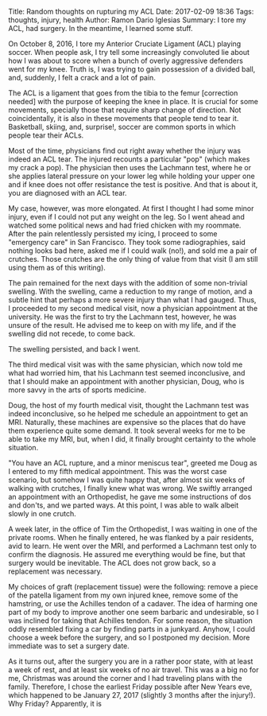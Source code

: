 Title: Random thoughts on rupturing my ACL
Date: 2017-02-09 18:36
Tags: thoughts, injury, health
Author: Ramon Dario Iglesias
Summary: I tore my ACL, had surgery. In the meantime, I learned some stuff.


On October 8, 2016, I tore my Anterior Cruciate Ligament (ACL) playing soccer. When people ask, I try tell some increasingly convoluted lie about how I was about to score when a bunch of overly aggressive defenders went for my knee. Truth is, I was trying to gain possession of a divided ball, and, suddenly, I felt a crack and a lot of pain.

The ACL is a ligament that goes from the tibia to the femur [correction needed] with the purpose of keeping the knee in place. It is crucial for some movements, specially those that require sharp change of direction. Not coincidentally, it is also in these movements that people tend to tear it. Basketball, skiing, and, surprise!, soccer are common sports in which people tear their ACLs. 

Most of the time, physicians find out right away whether the injury was indeed an ACL tear. The injured recounts a particular "pop" (which makes my crack a pop). The physician then uses the Lachmann test, where he or she applies lateral pressure on your lower leg while holding your upper one and if knee does not offer resistance the test is positive. And that is about it, you are diagnosed with an ACL tear. 

My case, however, was more elongated. At first I thought I had some minor injury, even if I could not put any weight on the leg. So I went ahead and watched some political news and had fried chicken with my roommate. After the pain relentlessly persisted my icing, I proceed to some "emergency care" in San Francisco. They took some radiographies, said nothing looks bad here, asked me if I could walk (no!), and sold me a pair of crutches. Those crutches are the only thing of value from that visit (I am still using them as of this writing). 

The pain remained for the next days with the addition of some non-trivial swelling. With the swelling, came a reduction to my range of motion, and a subtle hint that perhaps a more severe injury than what I had gauged. Thus, I proceeded to my second medical visit, now a physician appointment at the university. He was the first to try the Lachmann test, however, he was unsure of the result. He advised me to keep on with my life, and if the swelling did not recede, to come back.

The swelling persisted, and back I went. 

The third medical visit was with the same physician, which now told me what had worried him, that his Lachmann test seemed inconclusive, and that I should make an appointment with another physician, Doug, who is more savvy in the arts of sports medicine. 

Doug, the host of my fourth medical visit, thought the Lachmann test was indeed inconclusive, so he helped me schedule an appointment to get an MRI. Naturally, these machines are expensive so the places that do have them experience quite some demand. It took several weeks for me to be able to take my MRI, but, when I did, it finally brought certainty to the whole situation.

"You have an ACL rupture, and a minor meniscus tear", greeted me Doug as I entered to my fifth medical appointment. This was the worst case scenario, but somehow I was quite happy that, after almost six weeks of walking with crutches, I finally knew what was wrong. We swiftly arranged an appointment with an Orthopedist, he gave me some instructions of dos and don'ts, and we parted ways. At this point, I was able to walk albeit slowly in one crutch.

A week later, in the office of Tim the Orthopedist, I was waiting in one of the private rooms. When he finally entered, he was flanked by a pair residents, avid to learn. He went over the MRI, and performed a Lachmann test only to confirm the diagnosis. He assured me everything would be fine, but that surgery would be inevitable. The ACL does not grow back, so a replacement was necessary.

My choices of graft (replacement tissue) were the following: remove a piece of the patella ligament from my own injured knee, remove some of the hamstring, or use the Achilles tendon of a cadaver. The idea of harming one part of my body to improve another one seem barbaric and undesirable, so I was inclined for taking that Achilles tendon. For some reason, the situation oddly resembled fixing a car by finding parts in a junkyard. Anyhow, I could choose a week before the surgery, and so I postponed my decision. More immediate was to set a surgery date.

As it turns out, after the surgery you are in a rather poor state, with at least a week of rest, and at least six weeks of no air travel.  This was a a big no for me, Christmas was around the corner and I had traveling plans with the family. Therefore, I chose the earliest Friday possible after New Years eve, which happened to be January 27, 2017 (slightly 3 months after the injury!). Why Friday? Apparently, it is 







